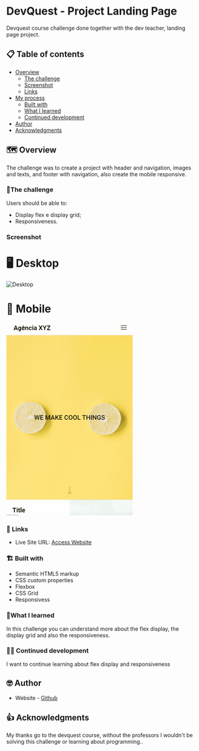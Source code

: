 # DevQuest - Project Landing Page

Devquest course challenge done together with the dev teacher, landing page project.

## 📋 Table of contents

- [Overview](#overview)
  - [The challenge](#the-challenge)
  - [Screenshot](#screenshot)
  - [Links](#links)
- [My process](#my-process)
  - [Built with](#built-with)
  - [What I learned](#what-i-learned)
  - [Continued development](#continued-development)
- [Author](#author)
- [Acknowledgments](#acknowledgments)


## 🗺️ Overview

The challenge was to create a project with header and navigation, images and texts, and footer with navigation, also create the mobile responsive.

### 📝The challenge

Users should be able to:

- Display flex e display grid;
- Responsiveness.

### Screenshot

# 🖥️ Desktop

<img src="/images/desktop.gif" alt="Desktop">

# 📱 Mobile

<img src="/images/mobile.gif" alt="Mobile">


### 🔗 Links

- Live Site URL: [Access Website](https://ericrdgs.github.io/Project-Landing-Page/)

### 🏗️ Built with

- Semantic HTML5 markup
- CSS custom properties
- Flexbox
- CSS Grid
- Responsivess


### 📖What I learned

In this challenge you can understand more about the flex display, the display grid and also the responsiveness.

### 🐱‍💻 Continued development

I want to continue learning about flex display and responsiveness


## 🤓 Author

- Website - [Github](https://github.com/EricRDGS)

## 👍 Acknowledgments

My thanks go to the devquest course, without the professors I wouldn't be solving this challenge or learning about programming..

